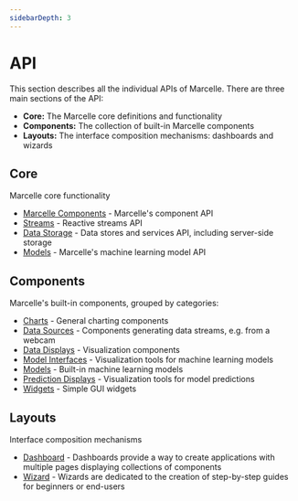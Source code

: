 ```yaml
---
sidebarDepth: 3
---
```


# API

This section describes all the individual APIs of Marcelle. There are three main sections of the API:

- **Core:** The Marcelle core definitions and functionality
- **Components:** The collection of built-in Marcelle components
- **Layouts:** The interface composition mechanisms: dashboards and wizards

## Core

Marcelle core functionality

- [Marcelle Components](component.md) - Marcelle's component API
- [Streams](streams.md) - Reactive streams API
- [Data Storage](data-storage.md) - Data stores and services API, including server-side storage
- [Models](models.md) - Marcelle's machine learning model API

## Components

Marcelle's built-in components, grouped by categories:

- [Charts](components/charts.md) - General charting components
- [Data Sources](components/data-sources.md) - Components generating data streams, e.g. from a webcam
- [Data Displays](components/data-displays.md) - Visualization components
- [Model Interfaces](components/model-interfaces.md) - Visualization tools for machine learning models
- [Models](components/models.md) - Built-in machine learning models
- [Prediction Displays](components/prediction-displays.md) - Visualization tools for model predictions
- [Widgets](components/widgets.md) - Simple GUI widgets

## Layouts

Interface composition mechanisms

- [Dashboard](dashboard.md) - Dashboards provide a way to create applications with multiple pages displaying collections of components
- [Wizard](wizard.md) - Wizards are dedicated to the creation of step-by-step guides for beginners or end-users
